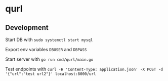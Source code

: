 # qurl

## Development

Start DB with `sudo systemctl start mysql`

Export env variables `DBUSER` and `DBPASS`

Start server with `go run cmd/qurl/main.go`

Test endpoints with `curl -H 'Content-Type: application.json' -X POST -d '{"url":"test url2"}' localhost:8000/url`